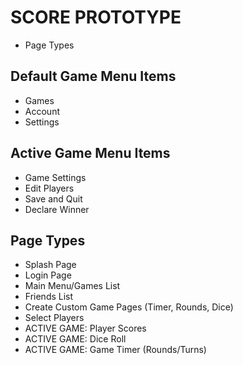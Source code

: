 SCORE PROTOTYPE
===============

* Page Types

## Default Game Menu Items ##
* Games
* Account
* Settings


## Active Game Menu Items ##
* Game Settings
* Edit Players
* Save and Quit
* Declare Winner

## Page Types ##

* Splash Page
* Login Page
* Main Menu/Games List
* Friends List
* Create Custom Game Pages (Timer, Rounds, Dice)
* Select Players
* ACTIVE GAME: Player Scores
* ACTIVE GAME: Dice Roll
* ACTIVE GAME: Game Timer (Rounds/Turns)